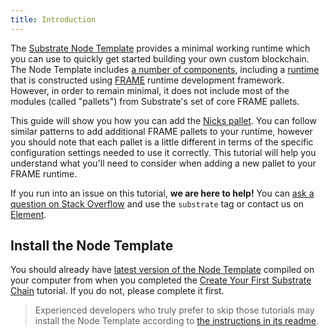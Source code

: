 ```yaml
---
title: Introduction
---
```


The
[Substrate Node Template](https://github.com/substrate-developer-hub/substrate-node-template)
provides a minimal working runtime which you can use to quickly get started building your own custom
blockchain. The Node Template includes [a number of components](../../index#architecture), including
a [runtime](../../knowledgebase/getting-started/glossary#runtime) that is constructed using
[FRAME](../../knowledgebase/runtime/frame) runtime development framework. However, in order to
remain minimal, it does not include most of the modules (called "pallets") from Substrate's set of
core FRAME pallets.

This guide will show you how you can add the
[Nicks pallet](https://substrate.dev/rustdocs/latest/pallet_nicks/index.html). You can follow
similar patterns to add additional FRAME pallets to your runtime, however you should note that each
pallet is a little different in terms of the specific configuration settings needed to use it
correctly. This tutorial will help you understand what you'll need to consider when adding a new
pallet to your FRAME runtime.

If you run into an issue on this tutorial, **we are here to help!** You can
[ask a question on Stack Overflow](https://stackoverflow.com/questions/tagged/substrate) and use the
`substrate` tag or contact us on [Element](https://matrix.to/#/#substrate-technical:matrix.org).

## Install the Node Template

You should already have [latest version of the Node Template](https://github.com/substrate-developer-hub/substrate-node-template/tree/latest) compiled on your computer from when you completed the
[Create Your First Substrate Chain](../../tutorials/create-your-first-substrate-chain/) tutorial. If
you do not, please complete it first.

> Experienced developers who truly prefer to skip those tutorials may install the Node Template
> according to [the instructions in its readme](https://github.com/substrate-developer-hub/substrate-node-template#getting-started).
